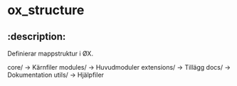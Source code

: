 # ox_structure

## :description:
Definierar mappstruktur i ØX.

core/       → Kärnfiler
modules/    → Huvudmoduler
extensions/ → Tillägg
docs/       → Dokumentation
utils/      → Hjälpfiler
